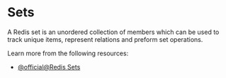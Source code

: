 # Sets

A Redis set is an unordered collection of members which can be used to track unique items, represent relations and preform set operations.

Learn more from the following resources:

- [@official@Redis Sets](https://redis.io/docs/latest/develop/data-types/sets/)